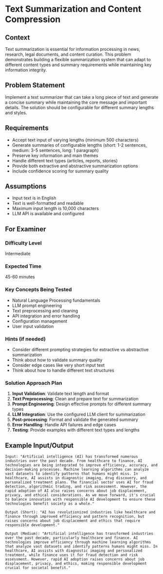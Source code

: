 # Text Summarization and Content Compression

## Context
Text summarization is essential for information processing in news, research, legal documents, and content curation. This problem demonstrates building a flexible summarization system that can adapt to different content types and summary requirements while maintaining key information integrity.

## Problem Statement
Implement a text summarizer that can take a long piece of text and generate a concise summary while maintaining the core message and important details. The solution should be configurable for different summary lengths and styles.

## Requirements
- Accept text input of varying lengths (minimum 500 characters)
- Generate summaries of configurable lengths (short: 1-2 sentences, medium: 3-5 sentences, long: 1 paragraph)
- Preserve key information and main themes
- Handle different text types (articles, reports, stories)
- Provide both extractive and abstractive summarization options
- Include confidence scoring for summary quality

## Assumptions
- Input text is in English
- Text is well-formatted and readable
- Maximum input length is 10,000 characters
- LLM API is available and configured

## For Examiner

### Difficulty Level
Intermediate

### Expected Time
45-60 minutes

### Key Concepts Being Tested
- Natural Language Processing fundamentals
- LLM prompt engineering
- Text preprocessing and cleaning
- API integration and error handling
- Configuration management
- User input validation

### Hints (if needed)
- Consider different prompting strategies for extractive vs abstractive summarization
- Think about how to validate summary quality
- Consider edge cases like very short input text
- Think about how to handle different text structures

### Solution Approach Plan
1. **Input Validation**: Validate text length and format
2. **Text Preprocessing**: Clean and prepare text for summarization
3. **Prompt Engineering**: Design effective prompts for different summary types
4. **LLM Integration**: Use the configured LLM client for summarization
5. **Post-processing**: Format and validate the generated summary
6. **Error Handling**: Handle API failures and edge cases
7. **Testing**: Provide examples with different text types and lengths

## Example Input/Output
```
Input: "Artificial intelligence (AI) has transformed numerous industries over the past decade. From healthcare to finance, AI technologies are being integrated to improve efficiency, accuracy, and decision-making processes. Machine learning algorithms can analyze vast datasets to identify patterns that humans might miss. In healthcare, AI assists in diagnostic imaging, drug discovery, and personalized treatment plans. The financial sector uses AI for fraud detection, algorithmic trading, and risk assessment. However, the rapid adoption of AI also raises concerns about job displacement, privacy, and ethical considerations. As we move forward, it's crucial to balance innovation with responsible AI development to ensure these technologies benefit society as a whole."

Output (Short): "AI has revolutionized industries like healthcare and finance through improved efficiency and pattern recognition, but raises concerns about job displacement and ethics that require responsible development."

Output (Medium): "Artificial intelligence has transformed industries over the past decade, particularly healthcare and finance. AI technologies improve efficiency through machine learning algorithms that analyze vast datasets and identify patterns humans might miss. In healthcare, AI assists with diagnostic imaging and personalized treatment, while finance uses it for fraud detection and risk assessment. However, rapid AI adoption raises concerns about job displacement, privacy, and ethics, making responsible development crucial for societal benefit."
```
